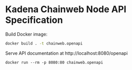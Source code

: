 # Kadena Chainweb Node API Specification

Build Docker image:

```sh
docker build . -t chainweb.openapi
```

Serve API documentation at http://localhost:8080/openapi

```
docker run --rm -p 8080:80 chainweb.openapi
```

